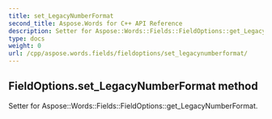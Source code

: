 ```yaml
---
title: set_LegacyNumberFormat
second_title: Aspose.Words for C++ API Reference
description: Setter for Aspose::Words::Fields::FieldOptions::get_LegacyNumberFormat. 
type: docs
weight: 0
url: /cpp/aspose.words.fields/fieldoptions/set_legacynumberformat/
---
```

## FieldOptions.set_LegacyNumberFormat method


Setter for Aspose::Words::Fields::FieldOptions::get_LegacyNumberFormat. 

